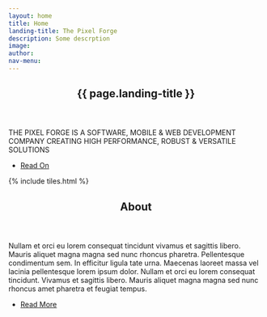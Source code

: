 ```yaml
---
layout: home
title: Home
landing-title: The Pixel Forge
description: Some descrption
image: 
author: 
nav-menu: 
---
```


<!-- Banner -->
<section id="banner" class="major">
	<div class="inner">
		<header class="major">
			<h1 class="html-logo">
				<span class="name">
					{{ page.landing-title }}
				</span>
				<span class="dots">
					<div class="dot-1"></div>
					<div class="dot-2"></div>
					<div class="dot-3"></div>
				</span>
			</h1>
		</header>
		<div class="content">
			<p style="text-transform: uppercase;">
				The Pixel Forge is a Software, Mobile &amp; Web development company creating high performance, robust &amp; versatile solutions
			</p>
			<ul class="actions">
				<li><a href="#main" class="button next scrolly">Read On</a></li>
			</ul>
		</div>
	</div>
</section>

<!-- Main -->
<div id="main">

<!-- One -->
{% include tiles.html %}

<!-- Two -->
<section id="two">
	<div class="inner">
		<header class="major">
			<h2>About</h2>
		</header>
		<p>Nullam et orci eu lorem consequat tincidunt vivamus et sagittis libero. Mauris aliquet magna magna sed nunc rhoncus pharetra. Pellentesque condimentum sem. In efficitur ligula tate urna. Maecenas laoreet massa vel lacinia pellentesque lorem ipsum dolor. Nullam et orci eu lorem consequat tincidunt. Vivamus et sagittis libero. Mauris aliquet magna magna sed nunc rhoncus amet pharetra et feugiat tempus.</p>
		<ul class="actions">
			<li><a href="about.html" class="button next">Read More</a></li>
		</ul>
	</div>
</section>

</div>

